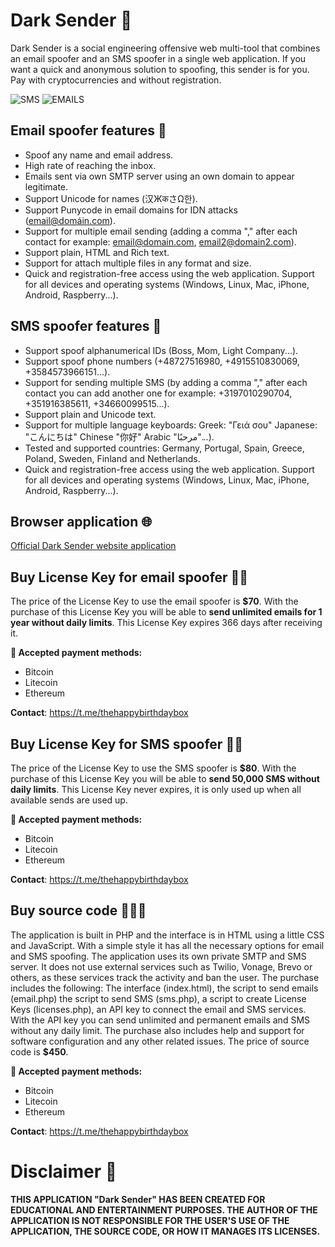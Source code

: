 # Dark Sender 🖤

Dark Sender is a social engineering offensive web multi-tool that combines an email spoofer and an SMS spoofer in a single web application. 
If you want a quick and anonymous solution to spoofing, this sender is for you. Pay with cryptocurrencies and without registration.

![SMS](https://github.com/user-attachments/assets/291fcf34-76b9-45f4-81b8-5d627d2a8176) ![EMAILS](https://github.com/user-attachments/assets/5ab61767-6b35-44dc-a63e-55a76036c162) 


## Email spoofer features 📧

- Spoof any name and email address.
- High rate of reaching the inbox.
- Emails sent via own SMTP server using an own domain to appear legitimate.
- Support Unicode for names (汉ЖकさΩ한).
- Support Punycode in email domains for IDN attacks (email@domáin.com).
- Support for multiple email sending (adding a comma "," after each contact for example: email@domain.com, email2@domain2.com).
- Support plain, HTML and Rich text.
- Support for attach multiple files in any format and size.
- Quick and registration-free access using the web application. Support for all devices and operating systems (Windows, Linux, Mac, iPhone, Android, Raspberry...).

## SMS spoofer features 💬

- Support spoof alphanumerical IDs (Boss, Mom, Light Company...).
- Support spoof phone numbers (+48727516980, +4915510830069, +3584573966151...).
- Support for sending multiple SMS (by adding a comma "," after each contact you can add another one for example: +3197010290704, +351916385611, +34660099515...).
- Support plain and Unicode text.
- Support for multiple language keyboards: Greek: "Γειά σου" Japanese: "こんにちは" Chinese "你好" Arabic "مرحبًا"...).
- Tested and supported countries: Germany, Portugal, Spain, Greece, Poland, Sweden, Finland and Netherlands.
- Quick and registration-free access using the web application. Support for all devices and operating systems (Windows, Linux, Mac, iPhone, Android, Raspberry...).

## Browser application 🌐

[Official Dark Sender website application](https://darksender.dreamhosters.com)

## Buy License Key for email spoofer 🔑📧

The price of the License Key to use the email spoofer is **$70**. With the purchase of this License Key you will be able to **send unlimited emails for 1 year without daily limits**. This License Key expires 366 days after receiving it.

**👛 Accepted payment methods:**

- Bitcoin
- Litecoin
- Ethereum

**Contact**: https://t.me/thehappybirthdaybox

## Buy License Key for SMS spoofer 🔑💬

The price of the License Key to use the SMS spoofer is **$80**. With the purchase of this License Key you will be able to **send 50,000 SMS without daily limits**. This License Key never expires, it is only used up when all available sends are used up.

**👛 Accepted payment methods:**

- Bitcoin
- Litecoin
- Ethereum

**Contact**: https://t.me/thehappybirthdaybox

## Buy source code 🔐📧💬

The application is built in PHP and the interface is in HTML using a little CSS and JavaScript. With a simple style it has all the necessary options for email and SMS spoofing. The application uses its own private SMTP and SMS server. It does not use external services such as Twilio, Vonage, Brevo or others, as these services track the activity and ban the user. The purchase includes the following: The interface (index.html), the script to send emails (email.php) the script to send SMS (sms.php), a script to create License Keys (licenses.php), an API key to connect the email and SMS services. With the API key you can send unlimited and permanent emails and SMS without any daily limit. The purchase also includes help and support for software configuration and any other related issues. The price of source code is **$450**.

**👛 Accepted payment methods:**

- Bitcoin
- Litecoin
- Ethereum

**Contact**: https://t.me/thehappybirthdaybox

# Disclaimer 📜

**THIS APPLICATION "Dark Sender" HAS BEEN CREATED FOR EDUCATIONAL AND ENTERTAINMENT PURPOSES. THE AUTHOR OF THE APPLICATION IS NOT RESPONSIBLE FOR THE USER'S USE OF THE APPLICATION, THE SOURCE CODE, OR HOW IT MANAGES ITS LICENSES.**
